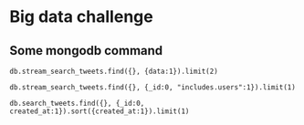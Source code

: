 # Big data challenge


## Some mongodb command

```
db.stream_search_tweets.find({}, {data:1}).limit(2)
```

```
db.stream_search_tweets.find({}, {_id:0, "includes.users":1}).limit(1)
```

```
db.search_tweets.find({}, {_id:0, created_at:1}).sort({created_at:1}).limit(1)
```
